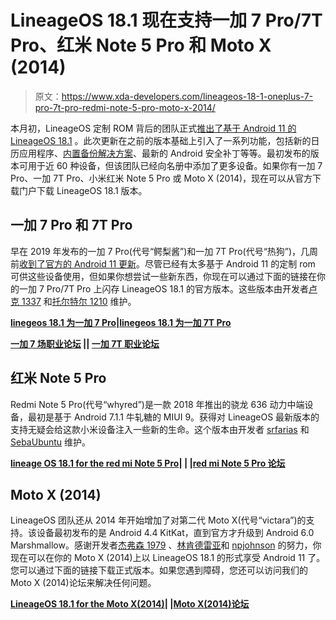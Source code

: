 # LineageOS 18.1 现在支持一加 7 Pro/7T Pro、红米 Note 5 Pro 和 Moto X (2014)

> 原文：<https://www.xda-developers.com/lineageos-18-1-oneplus-7-pro-7t-pro-redmi-note-5-pro-moto-x-2014/>

本月初，LineageOS 定制 ROM 背后的团队正式[推出了基于 Android 11 的 LineageOS 18.1](https://www.xda-developers.com/lineageos-18-1/) 。此次更新在之前的版本基础上引入了一系列功能，包括新的日历应用程序、[内置备份解决方案](https://www.xda-developers.com/lineageos-seedvault-open-source-backup-solution/)、最新的 Android 安全补丁等等。最初发布的版本可用于近 60 种设备，但该团队已经向名册中添加了更多设备。如果你有一加 7 Pro、一加 7T Pro、小米红米 Note 5 Pro 或 Moto X (2014)，现在可以从官方下载门户下载 LineageOS 18.1 版本。

## 一加 7 Pro 和 7T Pro

早在 2019 年发布的一加 7 Pro(代号“鳄梨酱”)和一加 7T Pro(代号“热狗”)，几周前[收到了官方的 Android 11 更新](https://www.xda-developers.com/oneplus-7-7-pro-7t-7t-pro-stable-oxygenos-11-android-11/)。尽管已经有太多基于 Android 11 的定制 rom 可供这些设备使用，但如果你想尝试一些新东西，你现在可以通过下面的链接在你的一加 7 Pro/7T Pro 上闪存 LineageOS 18.1 的官方版本。这些版本由开发者[卢克 1337](https://forum.xda-developers.com/m/luk1337.5075128/) 和[托尔特尔 1210](https://forum.xda-developers.com/m/tortel1210.3261390/) 维护。

**[linegeos 18.1 为一加 7 Pro](https://wiki.lineageos.org/devices/guacamole)|[linegeos 18.1 为一加 7T Pro](https://wiki.lineageos.org/devices/hotdog)**

**[一加 7 场职业论坛](https://forum.xda-developers.com/c/oneplus-7-pro.8847/) || [一加 7T 职业论坛](https://forum.xda-developers.com/c/oneplus-7t-pro.9327/)**

## 红米 Note 5 Pro

Redmi Note 5 Pro(代号“whyred”)是一款 2018 年推出的骁龙 636 动力中端设备，最初是基于 Android 7.1.1 牛轧糖的 MIUI 9。获得对 LineageOS 最新版本的支持无疑会给这款小米设备注入一些新的生命。这个版本由开发者 [srfarias](https://forum.xda-developers.com/m/srfarias.6751265/) 和 [SebaUbuntu](https://forum.xda-developers.com/m/sebaubuntu.9769628/) 维护。

**[lineage OS 18.1 for the red mi Note 5 Pro](https://wiki.lineageos.org/devices/whyred)| | |[red mi Note 5 Pro 论坛](https://forum.xda-developers.com/c/xiaomi-redmi-note-5-pro.7419/)**

## Moto X (2014)

LineageOS 团队还从 2014 年开始增加了对第二代 Moto X(代号“victara”)的支持。该设备最初发布的是 Android 4.4 KitKat，直到官方才升级到 Android 6.0 Marshmallow。感谢开发者[杰弗森 1979](https://forum.xda-developers.com/m/jeferson1979.8863813/) 、[林肯德雷亚](https://forum.xda-developers.com/m/linckandrea.5536696/)和 [npjohnson](https://forum.xda-developers.com/m/npjohnson.5848265/) 的努力，你现在可以在你的 Moto X (2014)上以 LineageOS 18.1 的形式享受 Android 11 了。您可以通过下面的链接下载正式版本。如果您遇到障碍，您还可以访问我们的 Moto X (2014)论坛来解决任何问题。

**[LineageOS 18.1 for the Moto X(2014)](https://wiki.lineageos.org/devices/victara)| |[Moto X(2014)论坛](https://forum.xda-developers.com/c/moto-x-2014.3586/)**